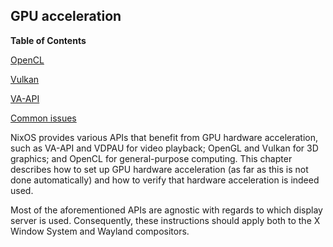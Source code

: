 ## GPU acceleration

**Table of Contents**

[OpenCL](#sec-gpu-accel-opencl)

[Vulkan](#sec-gpu-accel-vulkan)

[VA-API](#sec-gpu-accel-va-api)

[Common issues](#sec-gpu-accel-common-issues)

NixOS provides various APIs that benefit from GPU hardware acceleration, such as VA-API and VDPAU for video playback; OpenGL and Vulkan for 3D graphics; and OpenCL for general-purpose computing. This chapter describes how to set up GPU hardware acceleration (as far as this is not done automatically) and how to verify that hardware acceleration is indeed used.

Most of the aforementioned APIs are agnostic with regards to which display server is used. Consequently, these instructions should apply both to the X Window System and Wayland compositors.
